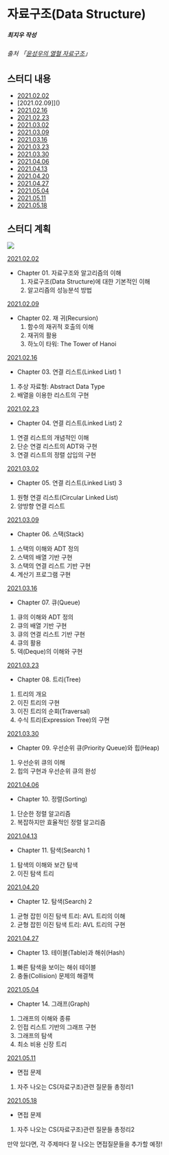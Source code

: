 # 자료구조(Data Structure)

##### 최지우 작성

###### 출처 「[윤성우의 열혈 자료구조](http://www.yes24.com/Product/Goods/6214396)」

## 스터디 내용
- [2021.02.02]()
- [2021.02.09]]()
- [2021.02.16]()
- [2021.02.23]()
- [2021.03.02]()
- [2021.03.09]()
- [2021.03.16]()
- [2021.03.23]()
- [2021.03.30]()
- [2021.04.06]()
- [2021.04.13]()
- [2021.04.20]()
- [2021.04.27]()
- [2021.05.04]()
- [2021.05.11]()
- [2021.05.18]()

## 스터디 계획
![](https://images.velog.io/images/humblechoi/post/c6c71582-35ae-4cca-81e6-1438e67e05da/image.png)

[2021.02.02]()
* Chapter 01. 자료구조와 알고리즘의 이해
  1. 자료구조(Data Structure)에 대한 기본적인 이해
  2. 알고리즘의 성능분석 방법

[2021.02.09]()
* Chapter 02. 재 귀(Recursion)
  1. 함수의 재귀적 호출의 이해
  2. 재귀의 활용
  3. 하노이 타워: The Tower of Hanoi

[2021.02.16]()
* Chapter 03. 연결 리스트(Linked List) 1
1. 추상 자료형: Abstract Data Type
2. 배열을 이용한 리스트의 구현


[2021.02.23]()
* Chapter 04. 연결 리스트(Linked List) 2
1. 연결 리스트의 개념적인 이해
2. 단순 연결 리스트의 ADT와 구현
3. 연결 리스트의 정렬 삽입의 구현

[2021.03.02]()
* Chapter 05. 연결 리스트(Linked List) 3
1. 원형 연결 리스트(Circular Linked List)
2. 양방향 연결 리스트

[2021.03.09]()
* Chapter 06. 스택(Stack)
1. 스택의 이해와 ADT 정의
2. 스택의 배열 기반 구현
3. 스택의 연결 리스트 기반 구현
4. 계산기 프로그램 구현

[2021.03.16]()
* Chapter 07. 큐(Queue)
1. 큐의 이해와 ADT 정의
2. 큐의 배열 기반 구현
3. 큐의 연결 리스트 기반 구현
4. 큐의 활용
5. 덱(Deque)의 이해와 구현

[2021.03.23]()
* Chapter 08. 트리(Tree)
1. 트리의 개요
2. 이진 트리의 구현
3. 이진 트리의 순회(Traversal)
4. 수식 트리(Expression Tree)의 구현

[2021.03.30]()
* Chapter 09. 우선순위 큐(Priority Queue)와 힙(Heap)
1. 우선순위 큐의 이해
2. 힙의 구현과 우선순위 큐의 완성

[2021.04.06]()
* Chapter 10. 정렬(Sorting)
1. 단순한 정렬 알고리즘
2. 복잡하지만 효율적인 정렬 알고리즘

[2021.04.13]()
* Chapter 11. 탐색(Search) 1
1. 탐색의 이해와 보간 탐색
2. 이진 탐색 트리

[2021.04.20]()
* Chapter 12. 탐색(Search) 2
1. 균형 잡힌 이진 탐색 트리: AVL 트리의 이해
2. 균형 잡힌 이진 탐색 트리: AVL 트리의 구현

[2021.04.27]()
* Chapter 13. 테이블(Table)과 해쉬(Hash)
1. 빠른 탐색을 보이는 해쉬 테이블
2. 충돌(Collision) 문제의 해결책

[2021.05.04]()
* Chapter 14. 그래프(Graph)
1. 그래프의 이해와 종류
2. 인접 리스트 기반의 그래프 구현
3. 그래프의 탐색
4. 최소 비용 신장 트리

[2021.05.11]()
* 면접 문제
1. 자주 나오는 CS(자료구조)관련 질문들 총정리1

[2021.05.18]()
* 면접 문제
1. 자주 나오는 CS(자료구조)관련 질문들 총정리2

만약 있다면, 각 주제마다 잘 나오는 면접질문들을 추가할 예정!

